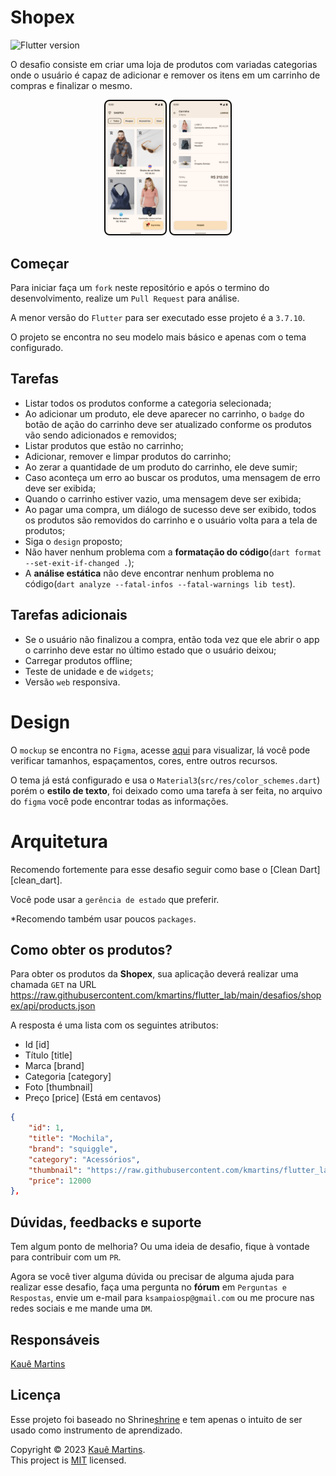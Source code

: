 # Shopex

![Flutter version][badge_flutter_version]

O desafio consiste em criar uma loja de produtos com variadas categorias onde o usuário é capaz de adicionar e remover os itens em um carrinho de compras e finalizar o mesmo.

<p align="center">
  <img src="images/produtos.png" width="100" />
  <img src="images/carrinho.png" width="100" />
</p>

## Começar

Para iniciar faça um `fork` neste repositório e após o termino do desenvolvimento, realize um `Pull Request` para análise.

A menor versão do `Flutter` para ser executado esse projeto é a `3.7.10`.

O projeto se encontra no seu modelo mais básico e apenas com o tema configurado.

## Tarefas

- Listar todos os produtos conforme a categoria selecionada;
- Ao adicionar um produto, ele deve aparecer no carrinho, o `badge` do botão de ação do carrinho deve ser atualizado conforme os produtos vão sendo adicionados e removidos;
- Listar produtos que estão no carrinho;
- Adicionar, remover e limpar produtos do carrinho;
- Ao zerar a quantidade de um produto do carrinho, ele deve sumir;
- Caso aconteça um erro ao buscar os produtos, uma mensagem de erro deve ser exibida;
- Quando o carrinho estiver vazio, uma mensagem deve ser exibida;
- Ao pagar uma compra, um diálogo de sucesso deve ser exibido, todos os produtos são removidos do carrinho e o usuário volta para a tela de produtos;
- Siga o `design` proposto;
- Não haver nenhum problema com a **formatação do código**(`dart format --set-exit-if-changed .`);
- A **análise estática** não deve encontrar nenhum problema no código(`dart analyze --fatal-infos --fatal-warnings lib test`).

## Tarefas adicionais

- Se o usuário não finalizou a compra, então toda vez que ele abrir o app o carrinho deve estar no último estado que o usuário deixou;
- Carregar produtos offline;
- Teste de unidade e de `widgets`;
- Versão `web` responsiva.

# Design

O `mockup` se encontra no `Figma`, acesse [aqui][figma] para visualizar, lá você pode verificar tamanhos, espaçamentos, cores, entre outros recursos.

O tema já está configurado e usa o `Material3`(`src/res/color_schemes.dart`) porém o **estilo de texto**, foi deixado como uma tarefa à ser feita, no arquivo do `figma` você pode encontrar todas as informações.

# Arquitetura 

Recomendo fortemente para esse desafio seguir como base o [Clean Dart][clean_dart].

Você pode usar a `gerência de estado` que preferir.

*Recomendo também usar poucos `packages`.

## Como obter os produtos?

Para obter os produtos da **Shopex**, sua aplicação deverá realizar uma chamada `GET` na URL https://raw.githubusercontent.com/kmartins/flutter_lab/main/desafios/shopex/api/products.json

A resposta é uma lista com os seguintes atributos:
+ Id [id]
+ Título [title]
+ Marca [brand]
+ Categoria [category]
+ Foto [thumbnail]
+ Preço [price] (Está em centavos) 

``` json
{
    "id": 1,
    "title": "Mochila",
    "brand": "squiggle",
    "category": "Acessórios",
    "thumbnail": "https://raw.githubusercontent.com/kmartins/flutter_lab/main/desafios/shopex/api/photo_0.jpg",
    "price": 12000
},
```

## Dúvidas, feedbacks e suporte

Tem algum ponto de melhoria? Ou uma ideia de desafio, fique à vontade para contribuir com um `PR`.

Agora se você tiver alguma dúvida ou precisar de alguma ajuda para realizar esse desafio, faça uma pergunta no **fórum** em `Perguntas e Respostas`, envie um e-mail para `ksampaiosp@gmail.com` ou me procure nas redes sociais e me mande uma `DM`.

## Responsáveis

[Kauê Martins][github_profile]
 
## Licença

Esse projeto foi baseado no Shrine[shrine] e tem apenas o intuito de ser usado como instrumento de aprendizado.

Copyright © 2023 [Kauê Martins](https://github.com/kmartins).<br />
This project is [MIT](https://opensource.org/licenses/MIT) licensed.

[badge_flutter_version]: https://img.shields.io/badge/flutter-v3.7.10-blue?logo=flutter
[clean_data]: https://github.com/Flutterando/Clean-Dart
[figma]: https://www.figma.com/file/q0k6kr1hhWoJOhhwQWS1ZQ/Shopex?node-id=6%3A3487&t=EeIKhl1atZWL56jj-1
[shrine]: https://m2.material.io/design/material-studies/shrine.html
[github_profile]: https://github.com/kmartins
[license_badge]: https://img.shields.io/badge/license-MIT-blue.svg
[license_link]: https://opensource.org/licenses/MIT